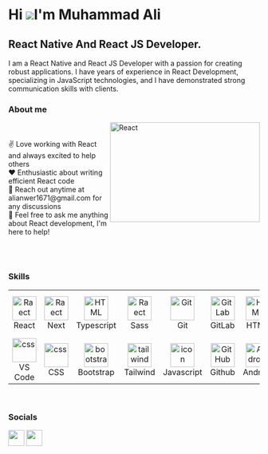 Hi ![](https://user-images.githubusercontent.com/18350557/176309783-0785949b-9127-417c-8b55-ab5a4333674e.gif)I'm Muhammad Ali
=====================================================================================================================================

React Native And React JS Developer.
----------------------------

I am a React Native and React JS Developer with a passion for creating robust applications. I have years of experience in React Development, specializing in JavaScript technologies, and I have demonstrated strong communication skills with clients.

 ### About me
 
<p>
 <img align="right" width="300" height="200" src="https://www.shutterstock.com/image-vector/concept-computer-programming-developing-software-600nw-2149658841.jpg" alt="React" />
<br/>
<br/>
✌️ Love working with React and always excited to help others<br/>
❤️ Enthusiastic about writing efficient React code<br/>
📧 Reach out anytime at alianwer1671@gmail.com for any discussions<br/>
💬 Feel free to ask me anything about React development, I'm here to help!
</p>
<br/>
<br/>

### Skills

<table>
  
   <tr> 
   <td align="center" width="96">
     <img src="https://skillicons.dev/icons?i=react" width="48" height="48" alt="Raect" />
      <br>React
   </td>
    <td align="center" width="96">
     <img src="https://skillicons.dev/icons?i=next" width="48" height="48" alt="Raect" />
      <br>Next
   </td>
    <td align="center" width="96">
      <img src="https://skillicons.dev/icons?i=typescript" width="48" height="48" alt="HTML" />
      <br>Typescript
    </td>
    <td align="center" width="96">
     <img src="https://skillicons.dev/icons?i=sass" width="48" height="48" alt="Raect" />
      <br>Sass
   </td>
    <td align="center" width="96">
      <img src="https://skillicons.dev/icons?i=git" width="48" height="48" alt="Git" />
      <br>Git
    </td>
    <td align="center" width="96">
      <img src="https://skillicons.dev/icons?i=gitlab" width="48" height="48" alt="GitLab" />
      <br>GitLab
    </td>
    <td align="center" width="96">
      <img src="https://skillicons.dev/icons?i=html" width="48" height="48" alt="HTML" />
      <br>HTML
    </td>
    <td align="center" width="96">
      <img src="https://skillicons.dev/icons?i=redux" width="48" height="48" alt="redux" />
      <br>Redux
    </td>  
    <td align="center" width="96">
      <img src="https://skillicons.dev/icons?i=stackoverflow" width="48" height="48" alt="stackoverflow" />
      <br>StackOverFlow
    </td>
    <td align="center" width="96">
      <img src="https://skillicons.dev/icons?i=styledcomponents" width="48" height="48" alt="styledcomponents" />
      <br>Styled Components
    </td>
    </tr>
     <tr> 
       <td align="center" width="96">
      <img src="https://skillicons.dev/icons?i=visualstudio" width="48" height="48" alt="css" />
      <br>VS Code
    </td>
    <td align="center" width="96">
      <img src="https://skillicons.dev/icons?i=css" width="48" height="48" alt="css" />
      <br>CSS
    </td>
    <td align="center" width="96">
      <img src="https://skillicons.dev/icons?i=bootstrap" width="48" height="48" alt="bootstrap" />
      <br>Bootstrap
    </td>
    <td align="center" width="96">
      <img src="https://skillicons.dev/icons?i=tailwind" width="48" height="48" alt="tailwind" />
      <br>Tailwind
    </td>
    <td align="center" width="96">
      <img src="https://skillicons.dev/icons?i=javascript" alt="icon" width="48"  alt="javascript" />
      <br>Javascript
    </td>
    <td align="center" width="96">
      <img src="https://skillicons.dev/icons?i=github" width="48" alt="GitHub" />
      <br>Github
    </td>
    <td align="center" width="96">
      <img src="https://skillicons.dev/icons?i=androidstudio" width="48" alt="Android" />
      <br>Android
    </td>
      <td align="center" width="96">
      <img src="https://skillicons.dev/icons?i=figma" width="48" height="48" alt="figma" />
      <br>Figma
    </td> 
       <td align="center" width="96">
      <img src="https://skillicons.dev/icons?i=firebase" width="48" height="48" alt="firebase" />
      <br>Firebase
    </td>
        </td> 
       <td align="center" width="96">
      <img src="https://skillicons.dev/icons?i=xd" width="48" height="48" alt="xd" />
      <br>Adobe XD
    </td>
  </tr>
  <tr>
  </tr>
</table>

<br/>

### Socials

<p align="left"> <a href="https://github.com/malianwer" target="_blank" rel="noreferrer"><img src="https://raw.githubusercontent.com/danielcranney/readme-generator/main/public/icons/socials/github-dark.svg" width="32" height="32" /></a> <a href="https://www.linkedin.com/in/ali-anwer-ba7122218" target="_blank" rel="noreferrer"><img src="https://raw.githubusercontent.com/danielcranney/readme-generator/main/public/icons/socials/linkedin.svg" width="32" height="32" /></a> </p>

<br/>
